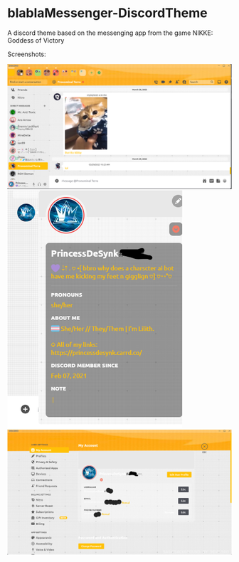 # blablaMessenger-DiscordTheme
A discord theme based on the messenging app from the game NIKKE: Goddess of Victory

Screenshots:

![chat](https://github.com/PrincessDeSynk/blablaMessenger-DiscordTheme/blob/main/screenshots/chatscreenie.png?raw=true)
![popout](https://github.com/PrincessDeSynk/blablaMessenger-DiscordTheme/blob/main/screenshots/popoutscreenie.png?raw=true)
![profile](https://github.com/PrincessDeSynk/blablaMessenger-DiscordTheme/blob/main/screenshots/profilesettingsscreenieedit.png?raw=true)
